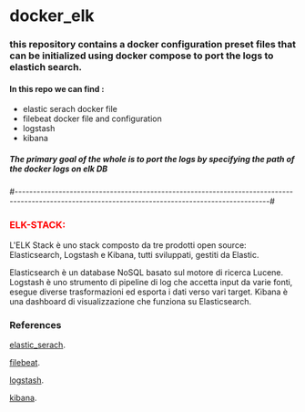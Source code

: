 # docker_elk

### this repository contains a docker configuration preset files that can be initialized using docker compose to port the logs to elastich search.

#### In this repo we can find :
 - elastic serach docker file
 - filebeat  docker file and configuration
 - logstash
 - kibana
 
 ##### The primary goal of the whole is to port the logs by specifying the path of the docker logs on elk DB
 
 #---------------------------------------------------------------------------------------------------------------------------------------------------#
 
 ### <font color="red"> ELK-STACK: </font>
 L'ELK Stack è uno stack composto da tre prodotti open source: Elasticsearch, Logstash e Kibana, tutti sviluppati, gestiti da Elastic. 

Elasticsearch è un database NoSQL basato sul motore di ricerca Lucene. 
Logstash è uno strumento di pipeline di log che accetta input da varie fonti, esegue diverse trasformazioni ed esporta i dati verso vari target. 
Kibana è una dashboard di visualizzazione che funziona su Elasticsearch.
 
 ### References
 [elastic_serach](https://www.elastic.co/ "elastic docs").
 
 [filebeat](https://www.elastic.co/guide/en/beats/filebeat/8.1/index.html "filebeat docs").
 
 [logstash](https://www.elastic.co/guide/en/logstash/8.1/index.html "logstash docs").
 
 [kibana](https://www.elastic.co/guide/en/kibana/current/index.html "kibana docs").
 
